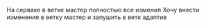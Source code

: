 На серваке в ветке мастер полностью все изменил
Хочу внести изменения в ветку мастер и запушить в ветк адаптив